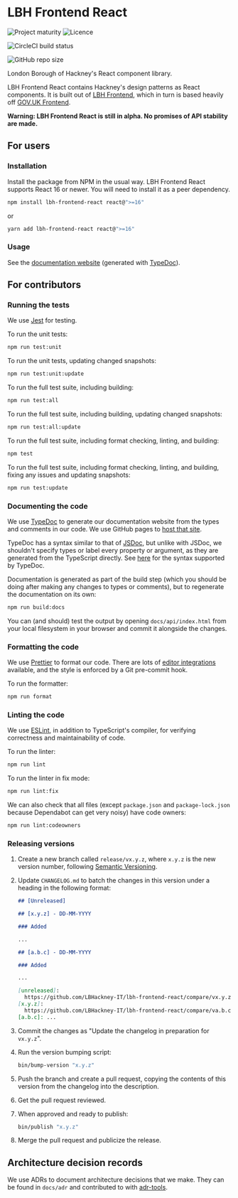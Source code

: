 # LBH Frontend React

![Project maturity](https://img.shields.io/badge/project_maturity-alpha-blue?style=for-the-badge)
![Licence](https://img.shields.io/github/license/LBHackney-IT/lbh-frontend-react?label=licence&style=for-the-badge)

![CircleCI build status](https://img.shields.io/circleci/build/github/LBHackney-IT/lbh-frontend-react?style=for-the-badge)

![GitHub repo size](https://img.shields.io/github/repo-size/LBHackney-IT/lbh-frontend-react?style=for-the-badge)

London Borough of Hackney's React component library.

LBH Frontend React contains Hackney's design patterns as React components. It is
built out of [LBH Frontend](https://github.com/LBHackney-IT/LBH-frontend), which
in turn is based heavily off
[GOV.UK Frontend](https://github.com/alphagov/govuk-frontend).

**Warning: LBH Frontend React is still in alpha. No promises of API stability
are made.**

## For users

### Installation

Install the package from NPM in the usual way. LBH Frontend React supports React
16 or newer. You will need to install it as a peer dependency.

```sh
npm install lbh-frontend-react react@">=16"
```

or

```sh
yarn add lbh-frontend-react react@">=16"
```

### Usage

See the
[documentation website](https://lbhackney-it.github.io/lbh-frontend-react/api/)
(generated with [TypeDoc](https://typedoc.org/)).

## For contributors

### Running the tests

We use [Jest](https://jestjs.io/) for testing.

To run the unit tests:

```bash
npm run test:unit
```

To run the unit tests, updating changed snapshots:

```bash
npm run test:unit:update
```

To run the full test suite, including building:

```bash
npm run test:all
```

To run the full test suite, including building, updating changed snapshots:

```bash
npm run test:all:update
```

To run the full test suite, including format checking, linting, and building:

```bash
npm test
```

To run the full test suite, including format checking, linting, and building,
fixing any issues and updating snapshots:

```bash
npm run test:update
```

### Documenting the code

We use [TypeDoc](https://typedoc.org/) to generate our documentation website
from the types and comments in our code. We use GitHub pages to
[host that site](https://lbhackney-it.github.io/lbh-frontend-react/api/).

TypeDoc has a syntax similar to that of [JSDoc](https://jsdoc.app/), but unlike
with JSDoc, we shouldn't specify types or label every property or argument, as
they are generated from the TypeScript directly. See
[here](https://typedoc.org/guides/doccomments/) for the syntax supported by
TypeDoc.

Documentation is generated as part of the build step (which you should be doing
after making any changes to types or comments), but to regenerate the
documentation on its own:

```sh
npm run build:docs
```

You can (and should) test the output by opening `docs/api/index.html` from your
local filesystem in your browser and commit it alongside the changes.

### Formatting the code

We use [Prettier](https://prettier.io/) to format our code. There are lots of
[editor integrations](https://prettier.io/docs/en/editors.html) available, and
the style is enforced by a Git pre-commit hook.

To run the formatter:

```bash
npm run format
```

### Linting the code

We use [ESLint](https://eslint.org/), in addition to TypeScript's compiler, for
verifying correctness and maintainability of code.

To run the linter:

```bash
npm run lint
```

To run the linter in fix mode:

```bash
npm run lint:fix
```

We can also check that all files (except `package.json` and `package-lock.json`
because Dependabot can get very noisy) have code owners:

```sh
npm run lint:codeowners
```

### Releasing versions

1. Create a new branch called `release/vx.y.z`, where `x.y.z` is the new version
   number, following [Semantic Versioning](https://semver.org/spec/v2.0.0.html).

1. Update `CHANGELOG.md` to batch the changes in this version under a heading in
   the following format:

   ```md
   ## [Unreleased]

   ## [x.y.z] - DD-MM-YYYY

   ### Added

   ...

   ## [a.b.c] - DD-MM-YYYY

   ### Added

   ...

   [unreleased]:
     https://github.com/LBHackney-IT/lbh-frontend-react/compare/vx.y.z...HEAD
   [x.y.z]:
     https://github.com/LBHackney-IT/lbh-frontend-react/compare/va.b.c...vx.y.z
   [a.b.c]: ...
   ```

1. Commit the changes as "Update the changelog in preparation for `vx.y.z`".

1. Run the version bumping script:

   ```sh
   bin/bump-version "x.y.z"
   ```

1. Push the branch and create a pull request, copying the contents of this
   version from the changelog into the description.

1. Get the pull request reviewed.

1. When approved and ready to publish:

   ```sh
   bin/publish "x.y.z"
   ```

1. Merge the pull request and publicize the release.

## Architecture decision records

We use ADRs to document architecture decisions that we make. They can be found
in `docs/adr` and contributed to with
[adr-tools](https://github.com/npryce/adr-tools).

